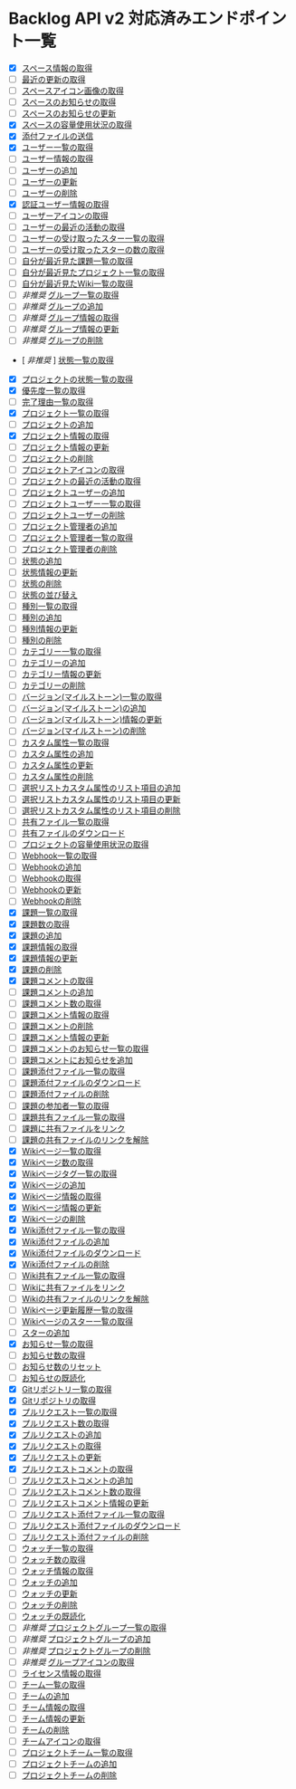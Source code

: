# Backlog API v2 対応済みエンドポイント一覧

- [x] [スペース情報の取得](https://developer.nulab.com/ja/docs/backlog/api/2/get-space/)
- [ ] [最近の更新の取得](https://developer.nulab.com/ja/docs/backlog/api/2/get-recent-updates/)
- [ ] [スペースアイコン画像の取得](https://developer.nulab.com/ja/docs/backlog/api/2/get-space-logo/)
- [ ] [スペースのお知らせの取得](https://developer.nulab.com/ja/docs/backlog/api/2/get-space-notification/)
- [ ] [スペースのお知らせの更新](https://developer.nulab.com/ja/docs/backlog/api/2/update-space-notification/)
- [x] [スペースの容量使用状況の取得](https://developer.nulab.com/ja/docs/backlog/api/2/get-space-disk-usage/)
- [x] [添付ファイルの送信](https://developer.nulab.com/ja/docs/backlog/api/2/post-attachment-file/)
- [x] [ユーザー一覧の取得](https://developer.nulab.com/ja/docs/backlog/api/2/get-user-list/)
- [ ] [ユーザー情報の取得](https://developer.nulab.com/ja/docs/backlog/api/2/get-user/)
- [ ] [ユーザーの追加](https://developer.nulab.com/ja/docs/backlog/api/2/add-user/)
- [ ] [ユーザーの更新](https://developer.nulab.com/ja/docs/backlog/api/2/update-user/)
- [ ] [ユーザーの削除](https://developer.nulab.com/ja/docs/backlog/api/2/delete-user/)
- [x] [認証ユーザー情報の取得](https://developer.nulab.com/ja/docs/backlog/api/2/get-own-user/)
- [ ] [ユーザーアイコンの取得](https://developer.nulab.com/ja/docs/backlog/api/2/get-user-icon/)
- [ ] [ユーザーの最近の活動の取得](https://developer.nulab.com/ja/docs/backlog/api/2/get-user-recent-updates/)
- [ ] [ユーザーの受け取ったスター一覧の取得](https://developer.nulab.com/ja/docs/backlog/api/2/get-received-star-list/)
- [ ] [ユーザーの受け取ったスターの数の取得](https://developer.nulab.com/ja/docs/backlog/api/2/count-user-received-stars/)
- [ ] [自分が最近見た課題一覧の取得](https://developer.nulab.com/ja/docs/backlog/api/2/get-list-of-recently-viewed-issues/)
- [ ] [自分が最近見たプロジェクト一覧の取得](https://developer.nulab.com/ja/docs/backlog/api/2/get-list-of-recently-viewed-projects/)
- [ ] [自分が最近見たWiki一覧の取得](https://developer.nulab.com/ja/docs/backlog/api/2/get-list-of-recently-viewed-wikis/)
- [ ] *非推奨* [グループ一覧の取得](https://developer.nulab.com/ja/docs/backlog/api/2/get-list-of-groups/)
- [ ] *非推奨* [グループの追加](https://developer.nulab.com/ja/docs/backlog/api/2/add-group/)
- [ ] *非推奨* [グループ情報の取得](https://developer.nulab.com/ja/docs/backlog/api/2/get-group/)
- [ ] *非推奨* [グループ情報の更新](https://developer.nulab.com/ja/docs/backlog/api/2/update-group/)
- [ ] *非推奨* [グループの削除](https://developer.nulab.com/ja/docs/backlog/api/2/delete-group/)
- [ *非推奨* ] [状態一覧の取得](https://developer.nulab.com/ja/docs/backlog/api/2/get-status-list/)
- [x] [プロジェクトの状態一覧の取得](https://developer.nulab.com/ja/docs/backlog/api/2/get-status-list-of-project/)
- [x] [優先度一覧の取得](https://developer.nulab.com/ja/docs/backlog/api/2/get-priority-list/)
- [ ] [完了理由一覧の取得](https://developer.nulab.com/ja/docs/backlog/api/2/get-resolution-list/)
- [x] [プロジェクト一覧の取得](https://developer.nulab.com/ja/docs/backlog/api/2/get-project-list/)
- [ ] [プロジェクトの追加](https://developer.nulab.com/ja/docs/backlog/api/2/add-project/)
- [x] [プロジェクト情報の取得](https://developer.nulab.com/ja/docs/backlog/api/2/get-project/)
- [ ] [プロジェクト情報の更新](https://developer.nulab.com/ja/docs/backlog/api/2/update-project/)
- [ ] [プロジェクトの削除](https://developer.nulab.com/ja/docs/backlog/api/2/delete-project/)
- [ ] [プロジェクトアイコンの取得](https://developer.nulab.com/ja/docs/backlog/api/2/get-project-icon/)
- [ ] [プロジェクトの最近の活動の取得](https://developer.nulab.com/ja/docs/backlog/api/2/get-project-recent-updates/)
- [ ] [プロジェクトユーザーの追加](https://developer.nulab.com/ja/docs/backlog/api/2/add-project-user/)
- [ ] [プロジェクトユーザー一覧の取得](https://developer.nulab.com/ja/docs/backlog/api/2/get-project-user-list/)
- [ ] [プロジェクトユーザーの削除](https://developer.nulab.com/ja/docs/backlog/api/2/delete-project-user/)
- [ ] [プロジェクト管理者の追加](https://developer.nulab.com/ja/docs/backlog/api/2/add-project-administrator/)
- [ ] [プロジェクト管理者一覧の取得](https://developer.nulab.com/ja/docs/backlog/api/2/get-list-of-project-administrators/)
- [ ] [プロジェクト管理者の削除](https://developer.nulab.com/ja/docs/backlog/api/2/delete-project-administrator/)
- [ ] [状態の追加](https://developer.nulab.com/ja/docs/backlog/api/2/add-status/)
- [ ] [状態情報の更新](https://developer.nulab.com/ja/docs/backlog/api/2/update-status/)
- [ ] [状態の削除](https://developer.nulab.com/ja/docs/backlog/api/2/delete-status/)
- [ ] [状態の並び替え](https://developer.nulab.com/ja/docs/backlog/api/2/update-order-of-status/)
- [ ] [種別一覧の取得](https://developer.nulab.com/ja/docs/backlog/api/2/get-issue-type-list/)
- [ ] [種別の追加](https://developer.nulab.com/ja/docs/backlog/api/2/add-issue-type/)
- [ ] [種別情報の更新](https://developer.nulab.com/ja/docs/backlog/api/2/update-issue-type/)
- [ ] [種別の削除](https://developer.nulab.com/ja/docs/backlog/api/2/delete-issue-type/)
- [ ] [カテゴリー一覧の取得](https://developer.nulab.com/ja/docs/backlog/api/2/get-category-list/)
- [ ] [カテゴリーの追加](https://developer.nulab.com/ja/docs/backlog/api/2/add-category/)
- [ ] [カテゴリー情報の更新](https://developer.nulab.com/ja/docs/backlog/api/2/update-category/)
- [ ] [カテゴリーの削除](https://developer.nulab.com/ja/docs/backlog/api/2/delete-category/)
- [ ] [バージョン(マイルストーン)一覧の取得](https://developer.nulab.com/ja/docs/backlog/api/2/get-version-milestone-list/)
- [ ] [バージョン(マイルストーン)の追加](https://developer.nulab.com/ja/docs/backlog/api/2/add-version-milestone/)
- [ ] [バージョン(マイルストーン)情報の更新](https://developer.nulab.com/ja/docs/backlog/api/2/update-version-milestone/)
- [ ] [バージョン(マイルストーン)の削除](https://developer.nulab.com/ja/docs/backlog/api/2/delete-version/)
- [ ] [カスタム属性一覧の取得](https://developer.nulab.com/ja/docs/backlog/api/2/get-custom-field-list/)
- [ ] [カスタム属性の追加](https://developer.nulab.com/ja/docs/backlog/api/2/add-custom-field/)
- [ ] [カスタム属性の更新](https://developer.nulab.com/ja/docs/backlog/api/2/update-custom-field/)
- [ ] [カスタム属性の削除](https://developer.nulab.com/ja/docs/backlog/api/2/delete-custom-field/)
- [ ] [選択リストカスタム属性のリスト項目の追加](https://developer.nulab.com/ja/docs/backlog/api/2/add-list-item-for-list-type-custom-field/)
- [ ] [選択リストカスタム属性のリスト項目の更新](https://developer.nulab.com/ja/docs/backlog/api/2/update-list-item-for-list-type-custom-field/)
- [ ] [選択リストカスタム属性のリスト項目の削除](https://developer.nulab.com/ja/docs/backlog/api/2/delete-list-item-for-list-type-custom-field/)
- [ ] [共有ファイル一覧の取得](https://developer.nulab.com/ja/docs/backlog/api/2/get-list-of-shared-files/)
- [ ] [共有ファイルのダウンロード](https://developer.nulab.com/ja/docs/backlog/api/2/get-file/)
- [ ] [プロジェクトの容量使用状況の取得](https://developer.nulab.com/ja/docs/backlog/api/2/get-project-disk-usage/)
- [ ] [Webhook一覧の取得](https://developer.nulab.com/ja/docs/backlog/api/2/get-list-of-webhooks/)
- [ ] [Webhookの追加](https://developer.nulab.com/ja/docs/backlog/api/2/add-webhook/)
- [ ] [Webhookの取得](https://developer.nulab.com/ja/docs/backlog/api/2/get-webhook/)
- [ ] [Webhookの更新](https://developer.nulab.com/ja/docs/backlog/api/2/update-webhook/)
- [ ] [Webhookの削除](https://developer.nulab.com/ja/docs/backlog/api/2/delete-webhook/)
- [x] [課題一覧の取得](https://developer.nulab.com/ja/docs/backlog/api/2/get-issue-list/)
- [x] [課題数の取得](https://developer.nulab.com/ja/docs/backlog/api/2/count-issue/)
- [x] [課題の追加](https://developer.nulab.com/ja/docs/backlog/api/2/add-issue/)
- [x] [課題情報の取得](https://developer.nulab.com/ja/docs/backlog/api/2/get-issue/)
- [x] [課題情報の更新](https://developer.nulab.com/ja/docs/backlog/api/2/update-issue/)
- [x] [課題の削除](https://developer.nulab.com/ja/docs/backlog/api/2/delete-issue/)
- [x] [課題コメントの取得](https://developer.nulab.com/ja/docs/backlog/api/2/get-comment-list/)
- [ ] [課題コメントの追加](https://developer.nulab.com/ja/docs/backlog/api/2/add-comment/)
- [ ] [課題コメント数の取得](https://developer.nulab.com/ja/docs/backlog/api/2/count-comment/)
- [ ] [課題コメント情報の取得](https://developer.nulab.com/ja/docs/backlog/api/2/get-comment/)
- [ ] [課題コメントの削除](https://developer.nulab.com/ja/docs/backlog/api/2/delete-comment/)
- [ ] [課題コメント情報の更新](https://developer.nulab.com/ja/docs/backlog/api/2/update-comment/)
- [ ] [課題コメントのお知らせ一覧の取得](https://developer.nulab.com/ja/docs/backlog/api/2/get-list-of-comment-notifications/)
- [ ] [課題コメントにお知らせを追加](https://developer.nulab.com/ja/docs/backlog/api/2/add-comment-notification/)
- [ ] [課題添付ファイル一覧の取得](https://developer.nulab.com/ja/docs/backlog/api/2/get-list-of-issue-attachments/)
- [ ] [課題添付ファイルのダウンロード](https://developer.nulab.com/ja/docs/backlog/api/2/get-issue-attachment/)
- [ ] [課題添付ファイルの削除](https://developer.nulab.com/ja/docs/backlog/api/2/delete-issue-attachment/)
- [ ] [課題の参加者一覧の取得](https://developer.nulab.com/ja/docs/backlog/api/2/get-issue-participant-list/)
- [ ] [課題共有ファイル一覧の取得](https://developer.nulab.com/ja/docs/backlog/api/2/get-list-of-linked-shared-files/)
- [ ] [課題に共有ファイルをリンク](https://developer.nulab.com/ja/docs/backlog/api/2/link-shared-files-to-issue/)
- [ ] [課題の共有ファイルのリンクを解除](https://developer.nulab.com/ja/docs/backlog/api/2/remove-link-to-shared-file-from-issue/)
- [x] [Wikiページ一覧の取得](https://developer.nulab.com/ja/docs/backlog/api/2/get-wiki-page-list/)
- [x] [Wikiページ数の取得](https://developer.nulab.com/ja/docs/backlog/api/2/count-wiki-page/)
- [x] [Wikiページタグ一覧の取得](https://developer.nulab.com/ja/docs/backlog/api/2/get-wiki-page-tag-list/)
- [x] [Wikiページの追加](https://developer.nulab.com/ja/docs/backlog/api/2/add-wiki-page/)
- [x] [Wikiページ情報の取得](https://developer.nulab.com/ja/docs/backlog/api/2/get-wiki-page/)
- [x] [Wikiページ情報の更新](https://developer.nulab.com/ja/docs/backlog/api/2/update-wiki-page/)
- [x] [Wikiページの削除](https://developer.nulab.com/ja/docs/backlog/api/2/delete-wiki-page/)
- [x] [Wiki添付ファイル一覧の取得](https://developer.nulab.com/ja/docs/backlog/api/2/get-list-of-wiki-attachments/)
- [x] [Wiki添付ファイルの追加](https://developer.nulab.com/ja/docs/backlog/api/2/attach-file-to-wiki/)
- [x] [Wiki添付ファイルのダウンロード](https://developer.nulab.com/ja/docs/backlog/api/2/get-wiki-page-attachment/)
- [x] [Wiki添付ファイルの削除](https://developer.nulab.com/ja/docs/backlog/api/2/remove-wiki-attachment/)
- [ ] [Wiki共有ファイル一覧の取得](https://developer.nulab.com/ja/docs/backlog/api/2/get-list-of-shared-files-on-wiki/)
- [ ] [Wikiに共有ファイルをリンク](https://developer.nulab.com/ja/docs/backlog/api/2/link-shared-files-to-wiki/)
- [ ] [Wikiの共有ファイルのリンクを解除](https://developer.nulab.com/ja/docs/backlog/api/2/remove-link-to-shared-file-from-wiki/)
- [ ] [Wikiページ更新履歴一覧の取得](https://developer.nulab.com/ja/docs/backlog/api/2/get-wiki-page-history/)
- [ ] [Wikiページのスター一覧の取得](https://developer.nulab.com/ja/docs/backlog/api/2/get-wiki-page-star/)
- [ ] [スターの追加](https://developer.nulab.com/ja/docs/backlog/api/2/add-star/)
- [x] [お知らせ一覧の取得](https://developer.nulab.com/ja/docs/backlog/api/2/get-notification/)
- [ ] [お知らせ数の取得](https://developer.nulab.com/ja/docs/backlog/api/2/count-notification/)
- [ ] [お知らせ数のリセット](https://developer.nulab.com/ja/docs/backlog/api/2/reset-unread-notification-count/)
- [ ] [お知らせの既読化](https://developer.nulab.com/ja/docs/backlog/api/2/read-notification/)
- [x] [Gitリポジトリ一覧の取得](https://developer.nulab.com/ja/docs/backlog/api/2/get-list-of-git-repositories/)
- [x] [Gitリポジトリの取得](https://developer.nulab.com/ja/docs/backlog/api/2/get-git-repository/)
- [x] [プルリクエスト一覧の取得](https://developer.nulab.com/ja/docs/backlog/api/2/get-pull-request-list/)
- [x] [プルリクエスト数の取得](https://developer.nulab.com/ja/docs/backlog/api/2/get-number-of-pull-requests/)
- [x] [プルリクエストの追加](https://developer.nulab.com/ja/docs/backlog/api/2/add-pull-request/)
- [x] [プルリクエストの取得](https://developer.nulab.com/ja/docs/backlog/api/2/get-pull-request/)
- [x] [プルリクエストの更新](https://developer.nulab.com/ja/docs/backlog/api/2/update-pull-request/)
- [x] [プルリクエストコメントの取得](https://developer.nulab.com/ja/docs/backlog/api/2/get-pull-request-comment/)
- [ ] [プルリクエストコメントの追加](https://developer.nulab.com/ja/docs/backlog/api/2/add-pull-request-comment/)
- [ ] [プルリクエストコメント数の取得](https://developer.nulab.com/ja/docs/backlog/api/2/get-number-of-pull-request-comments/)
- [ ] [プルリクエストコメント情報の更新](https://developer.nulab.com/ja/docs/backlog/api/2/update-pull-request-comment-information/)
- [ ] [プルリクエスト添付ファイル一覧の取得](https://developer.nulab.com/ja/docs/backlog/api/2/get-list-of-pull-request-attachment/)
- [ ] [プルリクエスト添付ファイルのダウンロード](https://developer.nulab.com/ja/docs/backlog/api/2/download-pull-request-attachment/)
- [ ] [プルリクエスト添付ファイルの削除](https://developer.nulab.com/ja/docs/backlog/api/2/delete-pull-request-attachments/)
- [ ] [ウォッチ一覧の取得](https://developer.nulab.com/ja/docs/backlog/api/2/get-watching-list/)
- [ ] [ウォッチ数の取得](https://developer.nulab.com/ja/docs/backlog/api/2/count-watching/)
- [ ] [ウォッチ情報の取得](https://developer.nulab.com/ja/docs/backlog/api/2/get-watching/)
- [ ] [ウォッチの追加](https://developer.nulab.com/ja/docs/backlog/api/2/add-watching/)
- [ ] [ウォッチの更新](https://developer.nulab.com/ja/docs/backlog/api/2/update-watching/)
- [ ] [ウォッチの削除](https://developer.nulab.com/ja/docs/backlog/api/2/delete-watching/)
- [ ] [ウォッチの既読化](https://developer.nulab.com/ja/docs/backlog/api/2/mark-watching-as-read/)
- [ ] *非推奨* [プロジェクトグループ一覧の取得](https://developer.nulab.com/ja/docs/backlog/api/2/get-project-group-list/)
- [ ] *非推奨* [プロジェクトグループの追加](https://developer.nulab.com/ja/docs/backlog/api/2/add-project-group/)
- [ ] *非推奨* [プロジェクトグループの削除](https://developer.nulab.com/ja/docs/backlog/api/2/delete-project-group/)
- [ ] *非推奨* [グループアイコンの取得](https://developer.nulab.com/ja/docs/backlog/api/2/get-group-icon/)
- [ ] [ライセンス情報の取得](https://developer.nulab.com/ja/docs/backlog/api/2/get-licence/)
- [ ] [チーム一覧の取得](https://developer.nulab.com/ja/docs/backlog/api/2/get-list-of-teams/)
- [ ] [チームの追加](https://developer.nulab.com/ja/docs/backlog/api/2/add-team/)
- [ ] [チーム情報の取得](https://developer.nulab.com/ja/docs/backlog/api/2/get-team/)
- [ ] [チーム情報の更新](https://developer.nulab.com/ja/docs/backlog/api/2/update-team/)
- [ ] [チームの削除](https://developer.nulab.com/ja/docs/backlog/api/2/delete-team/)
- [ ] [チームアイコンの取得](https://developer.nulab.com/ja/docs/backlog/api/2/get-team-icon/)
- [ ] [プロジェクトチーム一覧の取得](https://developer.nulab.com/ja/docs/backlog/api/2/get-project-team-list/)
- [ ] [プロジェクトチームの追加](https://developer.nulab.com/ja/docs/backlog/api/2/add-project-team/)
- [ ] [プロジェクトチームの削除](https://developer.nulab.com/ja/docs/backlog/api/2/delete-project-team/)
